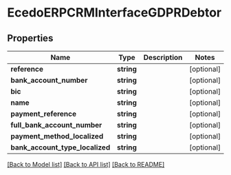 # EcedoERPCRMInterfaceGDPRDebtor

## Properties
Name | Type | Description | Notes
------------ | ------------- | ------------- | -------------
**reference** | **string** |  | [optional] 
**bank_account_number** | **string** |  | [optional] 
**bic** | **string** |  | [optional] 
**name** | **string** |  | [optional] 
**payment_reference** | **string** |  | [optional] 
**full_bank_account_number** | **string** |  | [optional] 
**payment_method_localized** | **string** |  | [optional] 
**bank_account_type_localized** | **string** |  | [optional] 

[[Back to Model list]](../README.md#documentation-for-models) [[Back to API list]](../README.md#documentation-for-api-endpoints) [[Back to README]](../README.md)


